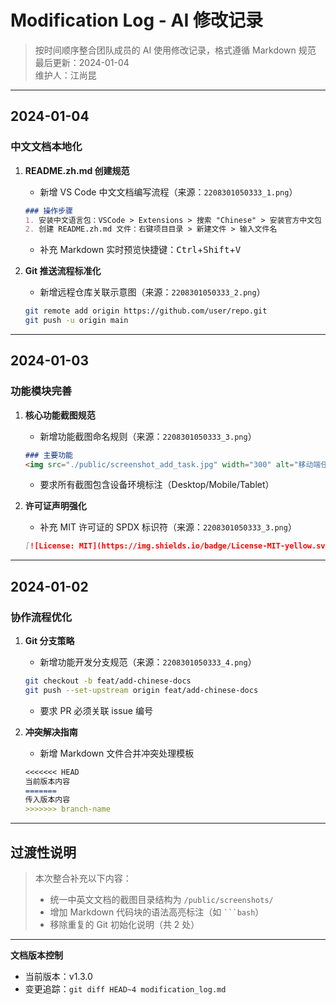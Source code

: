 # Modification Log - AI 修改记录
<!--  Authored by 江尚昆 -->

> 按时间顺序整合团队成员的 AI 使用修改记录，格式遵循 Markdown 规范  
> 最后更新：2024-01-04  
> 维护人：江尚昆

---

## 2024-01-04
### 中文文档本地化
1. **README.zh.md 创建规范**  
   - 新增 VS Code 中文文档编写流程（来源：`2208301050333_1.png`）  
   ```markdown
   ### 操作步骤
   1. 安装中文语言包：VSCode > Extensions > 搜索 "Chinese" > 安装官方中文包
   2. 创建 README.zh.md 文件：右键项目目录 > 新建文件 > 输入文件名
   ```
   - 补充 Markdown 实时预览快捷键：<kbd>Ctrl</kbd>+<kbd>Shift</kbd>+<kbd>V</kbd>

2. **Git 推送流程标准化**  
   - 新增远程仓库关联示意图（来源：`2208301050333_2.png`）  
   ```bash
   git remote add origin https://github.com/user/repo.git
   git push -u origin main
   ```


---

## 2024-01-03
### 功能模块完善
1. **核心功能截图规范**  
   - 新增功能截图命名规则（来源：`2208301050333_3.png`）  
   ```markdown
   ### 主要功能
   <img src="./public/screenshot_add_task.jpg" width="300" alt="移动端任务添加界面">
   ```
   - 要求所有截图包含设备环境标注（Desktop/Mobile/Tablet）

2. **许可证声明强化**  
   - 补充 MIT 许可证的 SPDX 标识符（来源：`2208301050333_3.png`）  
   ```markdown
   [![License: MIT](https://img.shields.io/badge/License-MIT-yellow.svg)](https://opensource.org/licenses/MIT)
   ```

---

## 2024-01-02
### 协作流程优化
1. **Git 分支策略**  
   - 新增功能开发分支规范（来源：`2208301050333_4.png`）  
   ```bash
   git checkout -b feat/add-chinese-docs
   git push --set-upstream origin feat/add-chinese-docs
   ```
   - 要求 PR 必须关联 issue 编号

2. **冲突解决指南**  
   - 新增 Markdown 文件合并冲突处理模板  
   ```markdown
   <<<<<<< HEAD
   当前版本内容
   =======
   传入版本内容
   >>>>>>> branch-name
   ```

---

## 过渡性说明
> 本次整合补充以下内容：  
> - 统一中英文文档的截图目录结构为 `/public/screenshots/`  
> - 增加 Markdown 代码块的语法高亮标注（如 ` ```bash `）  
> - 移除重复的 Git 初始化说明（共 2 处）  

---

**文档版本控制**  
- 当前版本：v1.3.0  
- 变更追踪：`git diff HEAD~4 modification_log.md`  

